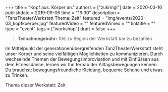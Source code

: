 +++
title = "Kopf aus. Körper an."
authors = ["zukringl"]
date = 2020-03-16
publishdate = 2019-09-06
time = "19:30"
description = "TanzTheaterWerkstatt Thema: Zeit"
featured = "img/events/2020-03_kopfkoerper.jpg"
featuredVideo = ""
featuredVimeo = ""
linktitle = ""
type = "event"
tags = ["workshop"]
draft = false
+++

> **Teilnahmegebühr:** 10€ zu Beginn der Werkstatt bar zu bezahlen

Im Mittelpunkt der generationenübergreifenden TanzTheaterWerkstatt steht unser Körper und seine vielfältigen Möglichkeiten zu kommunizieren. Durch wechselnde Themen der Bewegungsimprovisation und mit Einflüssen aus dem Fitnessdance, lernen wir Ihn fernab der Alltagsbewegungen kennen. Du brauchst: bewegungsfreundliche Kleidung, bequeme Schuhe und etwas zu Trinken.

Thema dieser Werkstatt: Zeit
